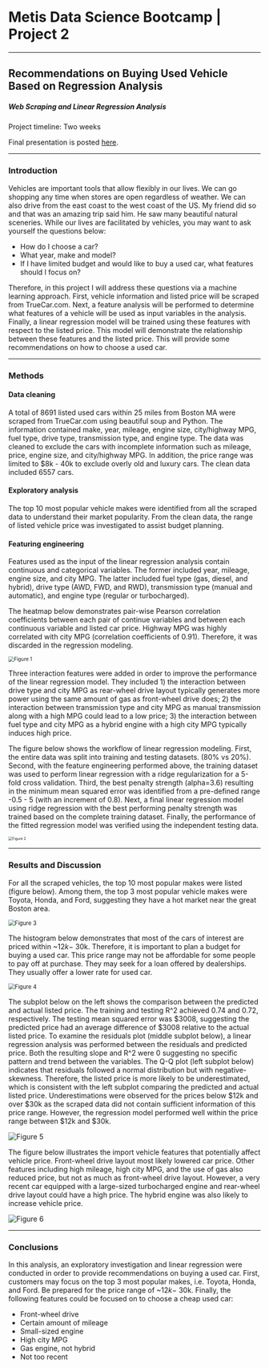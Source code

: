 # Metis Data Science Bootcamp | Project 2

---

## Recommendations on Buying Used Vehicle Based on Regression Analysis

##### Web Scraping and Linear Regression Analysis

Project timeline: Two weeks

Final presentation is posted [here](https://github.com/weizhao-BME/metis-project2/blob/main/presentation/presentation_project2.pdf).

---

### Introduction

Vehicles are important tools that allow flexibly in our lives. We can go shopping any time when stores are  open regardless of weather. We can also drive from the east coast to the west coast of the US. My friend did so and that was an amazing trip said him. He saw many beautiful natural sceneries. While our lives are facilitated by vehicles, you may want to ask yourself the questions below:

- How do I choose a car? 
- What year, make and model?
- If I have limited budget and would like to buy a used car, what features should I focus on?

Therefore, in this project I will address these questions via a machine learning approach. First, vehicle information and listed price will be scraped from TrueCar.com. Next, a feature analysis will be performed to determine what features of a vehicle will be used as input variables in the analysis. Finally, a linear regression model will be trained using these features with respect to the listed price. This model will demonstrate the relationship between these features and the listed price. This will provide some recommendations on how to choose a used car.  

---

### Methods

#### Data cleaning

A total of 8691 listed used cars within 25 miles from Boston MA were scraped from TrueCar.com using beautiful soup and Python. The information contained make, year, mileage, engine size, city/highway MPG, fuel  type, drive type, transmission type, and engine type. The data was cleaned to exclude the cars with incomplete information such as mileage, price, engine size, and city/highway MPG. In addition, the price range was limited to $8k - 40k to exclude overly old and luxury cars. The clean data included 6557 cars. 

#### Exploratory analysis

The top 10 most popular vehicle makes were identified from all the scraped data to understand their market popularity. From the clean data, the range of listed vehicle price was investigated to assist budget planning.

#### Featuring engineering

Features used as the input of the linear regression analysis contain continuous and categorical variables. The former included year, mileage, engine size, and city MPG. The latter included fuel type (gas, diesel, and hybrid), drive type (AWD, FWD, and RWD), transmission type (manual and automatic), and engine type (regular or turbocharged). 

The heatmap below demonstrates pair-wise Pearson correlation coefficients between each pair of continue variables and between each continuous variable and listed car price. Highway MPG was highly correlated with city MPG (correlation coefficients of 0.91). Therefore, it was discarded in the regression modeling. 



<img src="https://github.com/weizhao-BME/metis-project2/blob/main/figures/corrcoef.svg" alt="Figure 1" style="zoom:70%;" />

Three interaction features were added in order to improve the performance of the linear regression model. They included 1) the interaction between drive type and city MPG as rear-wheel drive layout typically generates more power using the same amount of gas as front-wheel drive does; 2) the interaction between transmission type and city MPG as manual transmission along with a high MPG could lead to a low price; 3) the interaction between fuel type and city MPG as a hybrid engine with a high city MPG typically induces high price. 

The figure below shows the workflow of linear regression modeling. First, the entire data was split into training and testing datasets. (80% vs 20%). Second, with the feature engineering performed above, the training dataset was used to perform linear regression with a ridge regularization for a 5-fold cross validation. Third, the best penalty strength (alpha=3.6) resulting in the minimum mean squared error was identified from a pre-defined range -0.5 - 5 (with an increment of 0.8). Next, a final linear regression model using ridge regression with the best performing penalty strength was trained based on the complete training dataset. Finally, the performance of the fitted regression model was verified using the independent testing data. 



<img src="https://github.com/weizhao-BME/metis-project2/blob/main/figures/lin_reg_workflow.png" alt="Figure 2" style="zoom: 50%;" />



---

### Results and Discussion

For all the scraped vehicles, the top 10 most popular makes were listed (figure below). Among them, the top 3 most popular vehicle makes were Toyota, Honda, and Ford, suggesting they have a hot market near the great Boston area. 



<img src="https://github.com/weizhao-BME/metis-project2/blob/main/figures/top10_makes_color_coded.svg" alt="Figure 3" style="zoom:80%;" />



The histogram below demonstrates that most of the cars of interest are priced within ~$12k - ~$30k. Therefore, it is important to plan a budget for buying a used car. This price range may not be affordable for some people to pay off at purchase. They may seek for a loan offered by dealerships. They usually offer a lower rate for used car. 



<img src="https://github.com/weizhao-BME/metis-project2/blob/main/figures/hist_listed_price_edited.png" alt="Figure 4" style="zoom:80%;" />



The subplot below on the left shows the comparison between the predicted and actual listed price. The training and testing R^2 achieved 0.74 and 0.72, respectively. The testing mean squared error was $3008, suggesting the predicted price had an average difference of $3008 relative to the actual listed price. To examine the residuals plot (middle subplot below), a linear regression analysis was performed between the residuals and predicted price. Both the resulting slope and R^2 were 0 suggesting no specific pattern and trend between the variables. The Q-Q plot (left subplot below) indicates that residuals followed a normal distribution but with negative-skewness. Therefore, the listed price is more likely to be underestimated, which is consistent with the left subplot comparing the predicted and actual listed price. Underestimations were observed for the prices below $12k and over $30k as the scraped data did not contain sufficient information of this price range. However, the regression model performed well within the price range between $12k and $30k. 



![Figure 5](https://github.com/weizhao-BME/metis-project2/blob/main/figures/results_inspection.svg)



The figure below illustrates the import vehicle features that potentially affect vehicle price. Front-wheel drive layout most likely lowered car price. Other features including high mileage, high city MPG, and the use of gas also reduced price, but not as much as front-wheel drive layout. However, a very recent car equipped with a large-sized turbocharged engine and rear-wheel drive layout could have a high price. The hybrid engine was also likely to increase vehicle price. 



![Figure 6](https://github.com/weizhao-BME/metis-project2/blob/main/figures/lm_coef.svg)



---

### Conclusions

In this analysis, an exploratory investigation and linear regression were conducted in order to provide recommendations on buying a used car. First, customers may focus on the top 3 most popular makes, i.e. Toyota, Honda, and Ford. Be prepared for the price range of ~$12k - ~$30k. Finally, the following features could be focused on to choose a cheap used car:

- Front-wheel drive
- Certain amount of mileage
- Small-sized engine
- High city MPG
- Gas engine, not hybrid
- Not too recent













